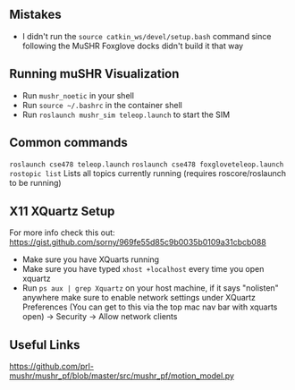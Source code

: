 ## Mistakes

- I didn't run the `source catkin_ws/devel/setup.bash` command since following the MuSHR Foxglove docks didn't build it that way

## Running muSHR Visualization
- Run `mushr_noetic` in your shell
- Run `source ~/.bashrc` in the container shell
- Run `roslaunch mushr_sim teleop.launch` to start the SIM

## Common commands

`roslaunch cse478 teleop.launch`
`roslaunch cse478 foxgloveteleop.launch`
`rostopic list` Lists all topics currently running (requires roscore/roslaunch to be running)

## X11 XQuartz Setup
For more info check this out: https://gist.github.com/sorny/969fe55d85c9b0035b0109a31cbcb088

- Make sure you have XQuarts running
- Make sure you have typed `xhost +localhost` every time you open xquartz
- Run `ps aux | grep Xquartz` on your host machine, if it says "nolisten" anywhere make sure to enable network settings
under XQuartz Preferences (You can get to this via the top mac nav bar with xquarts open) -> Security -> Allow network clients
## Useful Links
https://github.com/prl-mushr/mushr_pf/blob/master/src/mushr_pf/motion_model.py